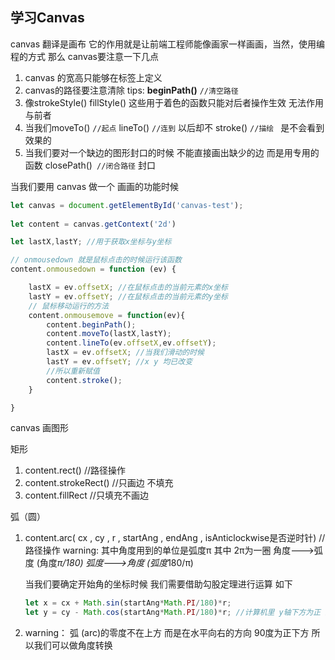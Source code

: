 ## 学习Canvas



canvas  翻译是画布 它的作用就是让前端工程师能像画家一样画画，当然，使用编程的方式 那么 canvas要注意一下几点

1. canvas 的宽高只能够在标签上定义
2. canvas的路径要注意清除 tips: **beginPath()** `//清空路径`
3. 像strokeStyle() fillStyle() 这些用于着色的函数只能对后者操作生效 无法作用与前者
4. 当我们moveTo() `//起点`   lineTo() `//连到` 以后却不 stroke() `//描绘 ` 是不会看到效果的
5. 当我们要对一个缺边的图形封口的时候 不能直接画出缺少的边 而是用专用的函数 closePath()` //闭合路径`  封口



当我们要用 canvas 做一个 画画的功能时候

```JavaScript
let canvas = document.getElementById('canvas-test');
           
let content = canvas.getContext('2d')

let lastX,lastY; //用于获取x坐标与y坐标

// onmousedown 就是鼠标点击的时候运行该函数
content.onmousedown = function (ev) {

    lastX = ev.offsetX; //在鼠标点击的当前元素的x坐标
    lastY = ev.offsetY; //在鼠标点击的当前元素的y坐标
    // 鼠标移动运行的方法
    content.onmousemove = function(ev){
        content.beginPath();
        content.moveTo(lastX,lastY);
        content.lineTo(ev.offsetX,ev.offsetY);
        lastX = ev.offsetX; //当我们滑动的时候
        lastY = ev.offsetY; //x y 均已改变
        //所以重新赋值
        content.stroke();
	}

}
```

canvas 画图形

矩形

1. content.rect() //路径操作
2. content.strokeRect() //只画边 不填充
3. content.fillRect //只填充不画边

弧（圆） 

1. content.arc( cx , cy , r , startAng , endAng  , isAnticlockwise是否逆时针) //路径操作  warning: 其中角度用到的单位是弧度π 其中 2π为一圈             角度--->弧度  (角度*π/180)   弧度--->角度 (弧度*180/π)

   当我们要确定开始角的坐标时候 我们需要借助勾股定理进行运算 如下

   ```javascript
   let x = cx + Math.sin(startAng*Math.PI/180)*r;
   let y = cy - Math.cos(startAng*Math.PI/180)*r; //计算机里 y轴下方为正 上方为负
   ```

2. warning： 弧 (arc)的零度不在上方 而是在水平向右的方向 90度为正下方 所以我们可以做角度转换  